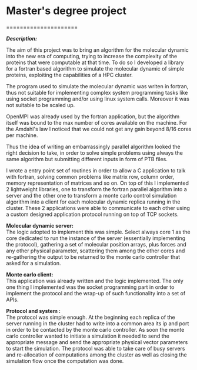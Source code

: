 # Master's degree project
=====================

***Description:***  

The aim of this project was to bring an algorithm for the molecular dynamic into the new era of computing, trying to increase the complexity of the proteins that were computable at that time. To do so I developed a library for a fortran based algorithm to simulate the molecular dynamic of simple proteins, exploiting the capabilities of a HPC cluster.  

The program used to simulate the molecular dynamic was writen in fortran, thus not suitable for implementing complex system programming tasks like using socket programming and/or using linux system calls. Moreover it was not suitable to be scaled up.  

OpenMPI was already used by the fortran application, but the algorithm itself was bound to the max number of cores available on the machine. For the Amdahl's law I noticed that we could not get any gain beyond 8/16 cores per machine.  

Thus the idea of writing an embarrassingly parallel algorithm looked the right decision to take, in order to solve simple problems using always the same algorithm but submitting different inputs in form of PTB files.    

I wrote a entry point set of routines in order to allow a C application to talk with fortran, solving common problems like matrix row, column order, memory representation of matrices and so on. On top of this I implemented 2 lightweight libraries, one to transform the fortran parallel algorithm into a server and the other one to transform a monte carlo control simulation algorithm into a client for each molecular dynamic replica running in the cluster. These 2 applications were able to communicate to each other using a custom designed application protocol running on top of TCP sockets.  

**Molecular dynamic server:**  
The logic adopted to implement this was simple. Select always core 1 as the core dedicated to run the instance of the server (essentially implementing the protocol), gathering a set of molecular position arrays, plus forces and any other physical parameter, scattering them among the other cores and re-gathering the output to be returned to the monte carlo controller that asked for a simulation.

**Monte carlo client:**    
This application was already written and the logic implemented. The only one thing I implemented was the socket programming part in order to implement the protocol and the wrap-up of such functionality into a set of APIs.

**Protocol and system :**  
The protocol was simple enough. At the beginning each replica of the server running in the cluster had to write  into a common area its ip and port in order to be contacted by the monte carlo controller. As soon the monte carlo controller wanted to initiate a simulation it needed to send the appropriate message and send the appropriate physical vector parameters to start the simulation. The protocol was able to take care of busy servers and re-allocation of computations among the cluster as well as closing the simulation flow once the computation was done.
